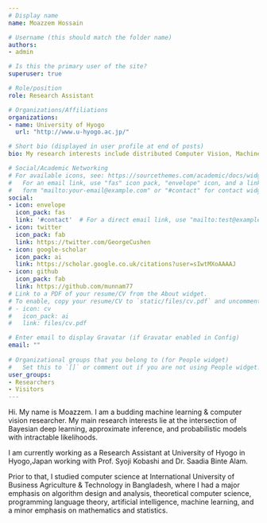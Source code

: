 ```yaml
---
# Display name
name: Moazzem Hossain

# Username (this should match the folder name)
authors:
- admin

# Is this the primary user of the site?
superuser: true

# Role/position
role: Research Assistant

# Organizations/Affiliations
organizations:
- name: University of Hyogo
  url: "http://www.u-hyogo.ac.jp/"

# Short bio (displayed in user profile at end of posts)
bio: My research interests include distributed Computer Vision, Machine Learning and Artificial Intelligence.

# Social/Academic Networking
# For available icons, see: https://sourcethemes.com/academic/docs/widgets/#icons
#   For an email link, use "fas" icon pack, "envelope" icon, and a link in the
#   form "mailto:your-email@example.com" or "#contact" for contact widget.
social:
- icon: envelope
  icon_pack: fas
  link: '#contact'  # For a direct email link, use "mailto:test@example.org".
- icon: twitter
  icon_pack: fab
  link: https://twitter.com/GeorgeCushen
- icon: google-scholar
  icon_pack: ai
  link: https://scholar.google.co.uk/citations?user=sIwtMXoAAAAJ
- icon: github
  icon_pack: fab
  link: https://github.com/munnam77
# Link to a PDF of your resume/CV from the About widget.
# To enable, copy your resume/CV to `static/files/cv.pdf` and uncomment the lines below.  
# - icon: cv
#   icon_pack: ai
#   link: files/cv.pdf

# Enter email to display Gravatar (if Gravatar enabled in Config)
email: ""
  
# Organizational groups that you belong to (for People widget)
#   Set this to `[]` or comment out if you are not using People widget.  
user_groups:
- Researchers
- Visitors
---
```


Hi. My name is Moazzem. I am a budding machine learning & computer vision researcher. My main research interests lie at the intersection of Bayesian deep learning, approximate inference, and probabilistic models with intractable likelihoods.

I am currently working as a Research Assistant at University of Hyogo in Hyogo,Japan working with Prof. Syoji Kobashi and Dr. Saadia Binte Alam.

Prior to that, I studied computer science at International University of Business Agriculture & Technology in Bangladesh, where I had a major emphasis on algorithm design and analysis, theoretical computer science, programming language theory, artificial intelligence, machine learning, and a minor emphasis on mathematics and statistics.
